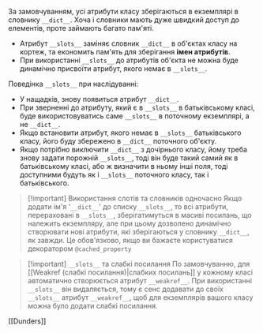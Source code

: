 За замовчуванням, усі атрибути класу зберігаються в екземплярі в словнику `__dict__`. Хоча і словники мають дуже швидкий доступ до елементів, проте займають багато пам'яті.
- Атрибут `__slots__` заміняє словник `__dict__` в об'єктах класу на кортеж, та економить пам'ять для зберігання **імен атрибутів**.
- При використанні `__slots__` до атрибутів об'єкта не можна буде динамічно присвоїти атрибут, якого немає в `__slots__`.

Поведінка `__slots__` при наслідуванні:
- У нащадків, знову появиться атрибут `__dict__`.
- При зверненні до атрибуту, який є в `__slots__` в батьківському класі, буде використовуватись саме `__slots__` в поточному екземплярі, а не `__dict__`.
- Якщо встановити атрибут, якого немає в `__slots__` батьківського класу, його буду збережено в `__dict__` поточного об'єкту.
- Якщо потрібно виключити `__dict__` з дочірнього класу, йому треба знову задати порожній `__slots__`, тоді він буде такий самий як в батьківському класі, або ж визначити в ньому інші поля, тоді доступними будуть як і `__slots__` поточного класу, так і батьківського.

> [!important] Використання слотів та словників одночасно
> Якщо додати ім'я '`__dict__`' до списку `__slots__`, то всі атрибути, перераховані в `__slots__`, зберігатимуться в масиві посилань, що належить екземпляру, але при цьому дозволено динамічно створювати нові атрибути, які зберігаються у словнику `__dict__`, як завжди. Це обов'язково, якщо ви бажаєте користуватися декоратором `@cached_property`

> [!important] `__slots__` та слабкі посилання
> По замовчуванню, для [[Weakref (слабкі посилання)|слабких посилань]] у кожному класі автоматично створюється атрибут `__weakref__`. При використанні `__slots__` він видаляється, тому є сенс додавати до своїх `__slots__` атрибут `__weakref__`, щоб для екземплярів вашого класу можна було додати слабкі посилання.

[[Dunders]]